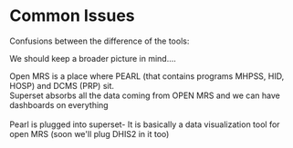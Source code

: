 # Common Issues

Confusions between the difference of the tools:

We should keep a broader picture in mind....&#x20;

Open MRS is a place where PEARL (that contains programs MHPSS, HID, HOSP) and DCMS (PRP) sit.\
Superset absorbs all the data coming from OPEN MRS and we can have dashboards on everything\
\
Pearl is plugged into superset- It is basically a data visualization tool for open MRS (soon we'll plug DHIS2 in it too)

